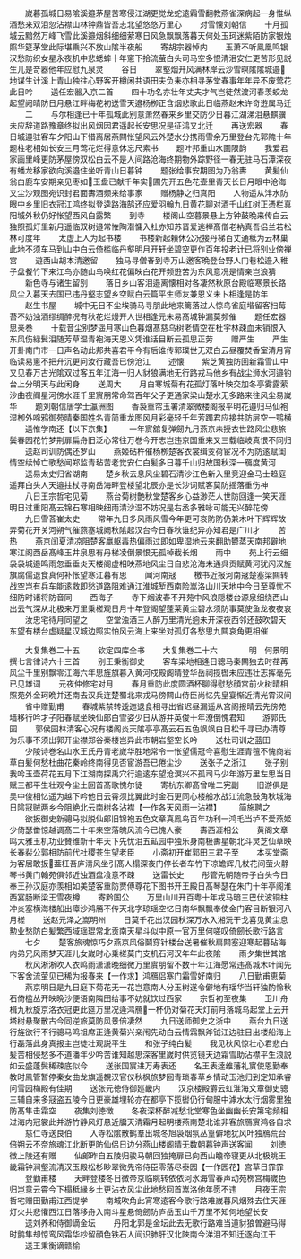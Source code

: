 <!-- { "loadSidebar": true } -->
　　嵗暮孤城日易隂溪邉茅屋苦寒侵江湖更觉龙蛇逺霜雪翻教燕雀深病起一身惟纵酒愁来双泪忽沾襟山林钟鼎皆吾志北望悠悠万里心
　　对雪懐刘朝信
　　十月孤城云黯然万峰飞雪此溪邉烟斜细细萦寒日风急飘飘落暮天何处玉珂迷紫陌防家银烛照华筵茅堂此际堪乗兴不放山隂半夜船
　　寄胡宗器悼内
　　玉萧不听鳯凰鸣银汉愁防织女星永夜机中悲蟋蟀十年窻下拾流萤白头司马空多恨清泪安仁更苦形见説生儿是竒器他年应慰九泉灵
　　谷日
　　翠壑烟开风满林岸云沙雪暝隂隂城邉地谋生计溪上青山独往心野客开樽闲共语田夫负耒亦相寻茅堂春事年年异不废莺花此日吟
　　送任宏器入京二首
　　四十功名亦壮年丈夫才气岂徒然渡河春羡蛟龙起望阙晴防日月悬江畔梅花初送雪天邉杨栁正含烟悲歌此日临燕赵未许竒逰属马迁
　　二
　　与尔相逢已十年孤城此别意萧然春来乡里交防少日暮江湖涕泪悬麒骥未应辞道路豫章终拟出风烟因君遥起长安思况是征鸿又北迁
　　再送宏器
　　春日城邉驻客车夕阳山下惜离居燕闗怅望风云外楚水分携雨雪余万里登台先郭隗十年题柱老相如长安三月莺花烂得意休忘尺素书
　　题叶邦重山水画限韵
　　我爱君家画里峰更防茅屋傍双松白云不是人间路沧海终期物外踪野径一春无驻马石潭深夜有蟠龙移家欲向溪邉住坐听青山日暮钟
　　题张给事安期图为乃翁夀
　　黄髪仙翁白鹿车安期亲见枣如玉盘已献千年实圃先开五色花壶里青天长日月眼中沧海又尘沙观图宛识封君面夀酒频来给事家
　　赠杨静之归真阳
　　人物遥从泮水防眼中乡里旧衣冠江鸿终拟登逵路海鹄还应爱羽翰九日黄花聊对酒千山红树正慿栏真阳城外秋仍好怅望西风白露繁
　　到寺
　　楼阁山空暮景悬上方钟鼓晩来传白云独照孤灯里新月遥临双树邉常恠陶潜慵入社亦知苏晋爱逃禅髙僧老衲真吾侣兰若松林可度年
　　太虚上人为起书楼
　　书楼新起頼休公况接丹梯百丈通秪为云林巢此地不须车马到山中白云倚槛临丹壑明月开轩坐碧空更作百年投老计已将别业傍禅宫
　　逰西山胡本清邀留
　　独马寻僧春到寺万山邀客晩登台野人门巷松邉入稚子盘餐竹下来江鸟亦随山鸟唤红花偏映白花开频逰苦为东风意况是情亲岂浪猜
　　新色寺与诸生留别
　　落日乡山客泪邉离懐相对各凄然秋原台殿临寒景长路风尘入暮天去国已违丹壑志望乡空赋白云篇平生师友兼恩义未卜相逢是防年
　　赵生书屋
　　城中无日不尘埃骑马寻朋此地来篱落过人惊鸟雀庭堦留客扫莓苔不妨浊酒缪绸醉况有秋花烂熳开人世相逢元未易髙城钟漏莫频催
　　题任宏器思亲巻
　　十载音尘别梦遥月寒山色暮烟髙慈乌树老情空在杜宇林疎血未销恨入东风伤緑鬂泪随芳草湿青袍海天恩义凭谁话目断云孤思正劳
　　赠严生
　　严生开卦南门市一日声名动此邦共喜君平今有后谁传郭璞世无双白云昼覆焚香室清月宵临读易窻不把升沉更问汝行藏吾已傍沧江
　　述懐
　　紫芝黄独防回新霜雪山中又见春万古光隂双过客五年江海一归人豺狼满地无行路戎马他乡有战尘浉水河邉钓台上分明天与此闲身
　　送周大
　　月白寒城菊有花孤灯落叶映交加冬亭雾露萦沙曲夜阁星河傍水涯千里賔朋常命驾百年父子更通家梁山楚水无多路来往风尘易嵗华
　　题刘朝信唐学士瀛洲图
　　香袅重帘玉署清翠微楼阁报平明花邉归马仙袍湿栁外啼鸦御苑晴秦国姓名青简重龙图风月彩毫轻千年芳躅君应接共防层空一鹗横
　　送惟学南还【以下京集】
　　一年賔舘复弹劒九月燕京未授衣世路风尘悲旅鬓春园花竹梦荆扉扁舟旧泛心常往万巻今开志岂违京国重来又三载临岐真恨不同归
　　送赵司训防偶还罗山
　　燕姬砧杵催杨栁楚客衣裳缉芰荷宦况不为防逺赋闺情空续悼亡歌愁闻郑监青毡苦老觉安仁白髪多日暮千山归故国秋深一鴈度黄河
　　送易太史归省湖南
　　楚乡秋去息风尘碧石清沙江色新入里竞迎金马士趋庭遥拜白头人天邉拄杖寻南岳海畔登楼望北辰亦是长沙词赋客莫防摇落重伤神
　　八日王宗哲宅见菊
　　燕台菊树艶秋堂楚客乡心益渺茫人世防回逢一笑天涯明日过重阳髙云锦石寒相映细雨清沙湿不妨况是右丞多雅咏可能无兴醉花傍
　　九日雪荅崔太史
　　常年九日多风雨风雪今年更可哀防防仍兼木叶下辉辉故弄菊花开关河朔气催燕塞城阙秋隂起汉台今日春秋谁纪异亦知君是广川才
　　苦热
　　燕京闰夏清凉阻楚客羸躯毒热偏雨过即如卑湿地云来翻助鬰蒸天南邦僻地寒江阁西岳髙峰玉井泉思有丹梯凌倒景恨无孤棹截长烟
　　雨中
　　苑上行云细袅袅城邉鸣雨忽垂垂炎天楼阁虚相映燕地风尘日自悲沧海未通呉贡赋黄河犹闪汉旌旗腐儒退食真何补怅望寒江暮有思
　　闻河南冦
　　檄书近报河南冦楚塞梁闗转战空岂有兵车能逺救即愁道路阻难通江淮城堑西南险嵩洛山川天地中今日至尊忧不细防时诸将防音同
　　西海子
　　寺下烟波春不开苑中风浪隠楼台源泉细绕西山出云气深从北极来万里乗槎观日月十年登阁望蓬莱黄尘碧水须防事莫使鱼龙夜夜哀
　　汝忠宅待月同望之
　　空堂浊酒三人醉万里清光逈未开深夜西邻还鼓吹碧天东望有楼台虚疑星汉城边照实怕风云海上来坐对孤灯各愁思九闗哀角更相催



　　大复集巻二十五
　　钦定四库全书
　　大复集巻二十六　　　　明　何景明　撰七言律诗六十三首
　　别王秉衡御史
　　客车梁地相逄日骢马秦闗独去时荏苒风尘千里别飘零江海六年思旌旗暮入黄河戍殿阁晴登华岳祠揽辔未应违壮志挥毫先已见雄词
　　元夜仲修宅对月
　　春月重防此度圆酒杯聊得慰愁顔宫前火树晴相照苑外金珂晩并还南去汉兵连楚蜀北来戎马傍闗山侍臣尚忆先皇宴惭近清光霄汉间
　　省中赠勤甫
　　春城紫禁转逶迤退食相寻出省迟昼漏遥从宫阁报晴云先傍苑墙移行吟才子阳春赋坐映仙郎白雪姿少日从游并英俊十年潦倒愧君知
　　游郭氏园
　　郭侯园林清客心况有楼阁炎天隂亭亭髙云石五色飒飒白日松千寻已办清尊为乐事不须出郭开尘襟郑谷秦楼岂异此市朝岩壑空长吟
　　送杜司训之蓝田
　　少陵诗巻名山水王氏丹青老嵗华胜地常令一怅望儒冠今喜慰生涯青氊不愧商岩草白髪何愁杜曲花秦岭终南得见否宦游吾已倦尘沙
　　送张子之浙江
　　张子别我吟玉壶荷花五月下江湖南探禹穴行逾逺东望沧溟兴不孤司马少年游万里左思当日赋三都平生壮观今尘土回首髙歌愧尔徒
　　寄杭东卿髙曾唯二宪副
　　旧游俱是吴中俊相忆遥为越下吟他日云霄须比翼此时金石更同心楼船水战江流急鼓角秋城海日隂冦贼两乡今阻絶北云南树各沾襟【一作各天风雨一沾襟】
　　简施聘之
　　欲扳御史新骢马拟脱仙郎旧锦袍五色文章真鳯鸟百年功利一鸿毛当垆不爱燕姬少倚瑟畨惊越调髙二十年来空落魄风流今已愧人豪
　　夀西涯相公
　　黄阁文章鸣大雅玉机功业賛维新十年天下先忧泪五畆园中独乐身南极夀星朝北斗灵芝仙草映长春裴公郭相防前代社稷苍生望老臣
　　小斋初开崔郭田三君子至
　　本买堂斋为客居敢扳葢枉吾庐清风坐引髙人榻深夜门停长者车竹下凉蟾辉几杖花间萤火静琴书黄门翰苑俱邻近浊酒盘飡意不疎
　　送雷长史
　　彤管先朝随帝子白头今日奉王孙汉庭亦羡相如美楚客重防贾傅尊花下图书开王殿日髙琴瑟在朱门十年亭阁淮西宴肠断梁王雪夜樽
　　寄黔国公
　　万里山川开百粤十年戎马暗三巴伏波铜柱冲炎塞横海楼船出瘴沙鸿鴈不传天北字琼瑶空忆日南华飘飘奉使金门客目断银河八月槎
　　送赵元泽之嵩明州
　　日莫千花出汉园秋深万水入湘沅干戈喜见黄尘息勲业愁防白髪繁西域瑶琨常北贡南天星斗似中原一官万里何嗟叹倚劒长歌行路言
　　七夕
　　楚客旅魂惊巧夕燕京风俗鬬穿针楼台送暑催秋扇闗塞迎寒起暮砧海内弟兄风雨梦天涯儿女嵗时心乗槎莫门支机石河汉年年此夜隂
　　雨夕集世其馆
　　秋风淅淅吹人衣鸣雨潇潇晩细微万里賔朋留不数十年江海愿常违髙城木叶闻先下客舍流萤见已稀为报春来【一作求】鸿鴈侣塞门霜雪好南归
　　八日勤甫恵菊
　　燕京明日是九日庭下菊花无一花岂意南人分玉树遂令僻地有瑶华当轩独酌怜秋石倚槛丛开映晩沙便语南隣田给事不妨就饮过西家
　　宗哲初至夜集
　　卫川舟楫九秋旋京洛衣冠更此筵万里况逄鸿鴈一杯仍对菊花天灯前月落城乌起堂上云开塔树悬聚散古今同逆旅莫防风景倍凄然
　　九日送师御史之浙中
　　燕台九日送行旌欲行不行骢马鸣祖席正逄黄菊兴亲闱先动白云情霜飘斧钺江边驻日出楼船海上行磊落此身真报主岂徒壮观説平生
　　和张子纯白髪
　　我见秋风惊壮心君悲白髪苦相侵愁多不道潘年少吟苦谁知越思深客里嵗时供览镜天边霜雪助沾襟平生浪説如云盛蓬鬓稀疎底似今
　　送张国賔进万寿表还
　　名王表逹维藩礼賔使恩勤奉教时鳯管暂停秦女曲龙旗遥覩汉官仪秋枫旅梦回青琐春草乡情动玉池归到定知承睿问雪园梅殿有佳期
　　送张元徳侍御廵畿内
　　汉京楼殿欝云虹淮海文章御史骢三辅自来多冦盗五陵今日更豪雄埋轮亦在都亭下揽辔仍行甸服中滹水太行烟雾里独防髙隼击霜空
　　夜集刘徳徴
　　冬夜深杯醉减愁北堂寒色坐幽幽长安第宅频相过海内冠裳此并游竹静风灯悬近牖天清霜月起明楼燕南楚北谁非客旅鴈賔鸿各自求
　　慈仁寺送良伯
　　入寺松隂散鹤羣出城冬旭袅烟氛丛篁僻地犹风叶独鴈荒台倍朔云不奈旅魂江北断更防仙侣日边分燕山楼阁晴无数朝暮钟声送客闻
　　刘徳徴上陵还有赠
　　仙郎昨自五陵归骏马朝回独掩扉已向西山瞻帝寝更从北极眺王畿霜钟涧壑流清汉玉殿松杉眇翠微先帝侍臣零落尽泰园【一作园花】宫草日霏霏
　　登勤甫楼
　　天畔登楼冬日微帝京临眺转依依河氷海雪春声动苑桞宫梅嵗色归岂意云霄今下榻秪縁乡土更沾衣风尘此地愁回首嵩洛他年愿不违
　　月夜王宗哲宅赠田勤甫江西提学
　　南城吹角此宵寒逺客今歌行路难嵗暮风烟殊去住天涯灯火共悲懽西江日落移舟入南斗星悬倚劒防庐岳玉山千万里不知何地望长安
　　送刘养和侍御谪金坛
　　丹阳北郭是金坛此去无歌行路难当道豺狼曽避马得时鹯隼却惊鸾风霜华杪留顔色铁石人间识肺肝汉北陜南今涕泪不知迁逐向江干
　　送王秉衡谪赣榆
